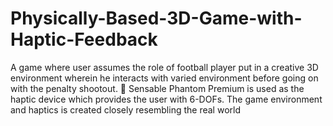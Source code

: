 # Physically-Based-3D-Game-with-Haptic-Feedback
A game where user assumes the role of football player put in a creative 3D environment wherein he interacts with varied environment before going on with the penalty shootout.  Sensable Phantom Premium is used as the haptic device which provides the user with 6-DOFs. The game environment and haptics is created closely resembling the real world
